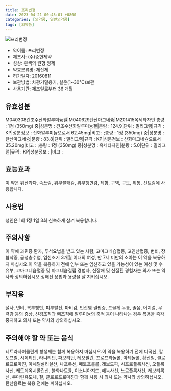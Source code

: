 ```yaml
---
title: 프리번정
date: 2023-04-21 00:45:01 +0800
categories: [의약품, 일반의약품]
tags: [의약품]
---
```

![프리번정](https://nedrug.mfds.go.kr/pbp/cmn/itemImageDownload/148829652797600090)

- 약이름: 프리번정
- 제조사: (주)중헌제약
- 성상: 흰색의 원형 정제
- 약효분류명: 제산제
- 허가일자: 20160811
- 보관방법: 차광기밀용기, 실온(1~30℃)보관
- 사용기간: 제조일로부터 36 개월
## 유효성분
M040308건조수산화알루미늄겔|M040629탄산마그네슘|M201415옥세타자인
총량 : 1정 (350mg) 중|성분명 : 건조수산화알루미늄겔|분량 : 124.9|단위 : 밀리그램|규격 : KP|성분정보 : 산화알루미늄으로서 62.45mg|비고 : ;총량 : 1정 (350mg) 중|성분명 : 탄산마그네슘|분량 : 83.8|단위 : 밀리그램|규격 : KP|성분정보 : 산화마그네슘으로서 35.20mg|비고 : ;총량 : 1정 (350mg) 중|성분명 : 옥세타자인|분량 : 5.0|단위 : 밀리그램|규격 : KP|성분정보 : |비고 :
## 효능효과
이 약은 위산과다, 속쓰림, 위부불쾌감, 위부팽만감, 체함, 구역, 구토, 위통, 신트림에 사용합니다.
## 사용법
성인은 1회 1정 1일 3회 신속하게 삼켜 복용합니다.
## 주의사항
이 약에 과민증 환자, 투석요법을 받고 있는 사람, 고마그네슘혈증, 고인산혈증, 변비, 장협착증, 급성충수염, 임신초기 3개월 이내의 여성, 만 7세 미만의 소아는 이 약을 복용하지 마십시오.이 약을 복용하기 전에 임부 또는 임신하고 있을 가능성이 있는 여성 및 수유부, 고마그네슘혈증 및 마그네슘결핍 경험자, 신장애 및 신질환 경험자는 의사 또는 약사와 상의하십시오.정해진 용법과 용량을 잘 지키십시오.
## 부작용
설사, 변비, 복부팽만, 피부발진, 마비감, 인산염 결핍증, 드물게 두통, 졸음, 어지럼, 무력감 등의 증상, 신경조직과 뼈조직에 알루미늄의 축적 등이 나타나는 경우 복용을 즉각 중지하고 의사 또는 약사와 상의하십시오.
## 주의해야 할 약 또는 음식
테트라사이클린계 항생제는 함께 복용하지 마십시오.이 약을 복용하기 전에 디곡신, 캅토프릴, 시메티딘, 라니티딘, 파모티딘, 테오필린, 프로프라놀롤, 아테놀롤, 황산철, 클로르프로마진, 아세틸살리실산, 나프록센, 메토프롤롤, 레보도파, 시프로플록사신, 오플록사신, 케토데옥시콜린산, 불화나트륨, 이소니아지드, 에녹사신, 노르플록사신, 레보티록신, 쿠마린유도체, 철, 클로르프로마진과 함께 사용 시 의사 또는 약사와 상의하십시오.탄산음료는 복용 전에는 피하십시오.
